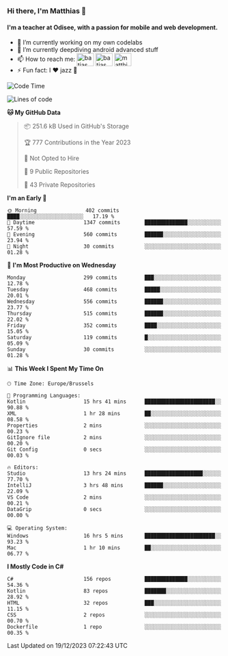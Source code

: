 ### Hi there, I'm Matthias 👋

#### I'm a teacher at Odisee, with a passion for mobile and web development.

- 🔭 I’m currently working on my own codelabs
- 🌱 I’m currently deepdiving android advanced stuff
- 📫 How to reach me: <a href="https://dev.to/batjas" target="_blank"><img align="center" src="https://raw.githubusercontent.com/rahuldkjain/github-profile-readme-generator/master/src/images/icons/Social/devto.svg" alt="batjas" height="30" width="40" /></a>
<a href="https://twitter.com/batjas" target="_blank"><img align="center" src="https://raw.githubusercontent.com/rahuldkjain/github-profile-readme-generator/master/src/images/icons/Social/twitter.svg" alt="batjas" height="30" width="40" /></a>
<a href="https://linkedin.com/in/matthiasdruwé" target="_blank"><img align="center" src="https://raw.githubusercontent.com/rahuldkjain/github-profile-readme-generator/master/src/images/icons/Social/linked-in-alt.svg" alt="matthiasdruwé" height="30" width="40" /></a>
- ⚡ Fun fact: I ❤ jazz 🎷


<!--START_SECTION:waka-->
![Code Time](http://img.shields.io/badge/Code%20Time-948%20hrs%2058%20mins-blue)

![Lines of code](https://img.shields.io/badge/From%20Hello%20World%20I%27ve%20Written-2.6%20million%20lines%20of%20code-blue)

**🐱 My GitHub Data** 

> 📦 251.6 kB Used in GitHub's Storage 
 > 
> 🏆 777 Contributions in the Year 2023
 > 
> 🚫 Not Opted to Hire
 > 
> 📜 9 Public Repositories 
 > 
> 🔑 43 Private Repositories 
 > 
**I'm an Early 🐤** 

```text
🌞 Morning                402 commits         ████░░░░░░░░░░░░░░░░░░░░░   17.19 % 
🌆 Daytime                1347 commits        ██████████████░░░░░░░░░░░   57.59 % 
🌃 Evening                560 commits         ██████░░░░░░░░░░░░░░░░░░░   23.94 % 
🌙 Night                  30 commits          ░░░░░░░░░░░░░░░░░░░░░░░░░   01.28 % 
```
📅 **I'm Most Productive on Wednesday** 

```text
Monday                   299 commits         ███░░░░░░░░░░░░░░░░░░░░░░   12.78 % 
Tuesday                  468 commits         █████░░░░░░░░░░░░░░░░░░░░   20.01 % 
Wednesday                556 commits         ██████░░░░░░░░░░░░░░░░░░░   23.77 % 
Thursday                 515 commits         ██████░░░░░░░░░░░░░░░░░░░   22.02 % 
Friday                   352 commits         ████░░░░░░░░░░░░░░░░░░░░░   15.05 % 
Saturday                 119 commits         █░░░░░░░░░░░░░░░░░░░░░░░░   05.09 % 
Sunday                   30 commits          ░░░░░░░░░░░░░░░░░░░░░░░░░   01.28 % 
```


📊 **This Week I Spent My Time On** 

```text
🕑︎ Time Zone: Europe/Brussels

💬 Programming Languages: 
Kotlin                   15 hrs 41 mins      ███████████████████████░░   90.88 % 
XML                      1 hr 28 mins        ██░░░░░░░░░░░░░░░░░░░░░░░   08.58 % 
Properties               2 mins              ░░░░░░░░░░░░░░░░░░░░░░░░░   00.23 % 
GitIgnore file           2 mins              ░░░░░░░░░░░░░░░░░░░░░░░░░   00.20 % 
Git Config               0 secs              ░░░░░░░░░░░░░░░░░░░░░░░░░   00.03 % 

🔥 Editors: 
Studio                   13 hrs 24 mins      ███████████████████░░░░░░   77.70 % 
IntelliJ                 3 hrs 48 mins       ██████░░░░░░░░░░░░░░░░░░░   22.09 % 
VS Code                  2 mins              ░░░░░░░░░░░░░░░░░░░░░░░░░   00.21 % 
DataGrip                 0 secs              ░░░░░░░░░░░░░░░░░░░░░░░░░   00.00 % 

💻 Operating System: 
Windows                  16 hrs 5 mins       ███████████████████████░░   93.23 % 
Mac                      1 hr 10 mins        ██░░░░░░░░░░░░░░░░░░░░░░░   06.77 % 
```

**I Mostly Code in C#** 

```text
C#                       156 repos           ██████████████░░░░░░░░░░░   54.36 % 
Kotlin                   83 repos            ███████░░░░░░░░░░░░░░░░░░   28.92 % 
HTML                     32 repos            ███░░░░░░░░░░░░░░░░░░░░░░   11.15 % 
CSS                      2 repos             ░░░░░░░░░░░░░░░░░░░░░░░░░   00.70 % 
Dockerfile               1 repo              ░░░░░░░░░░░░░░░░░░░░░░░░░   00.35 % 
```




 Last Updated on 19/12/2023 07:22:43 UTC
<!--END_SECTION:waka-->
